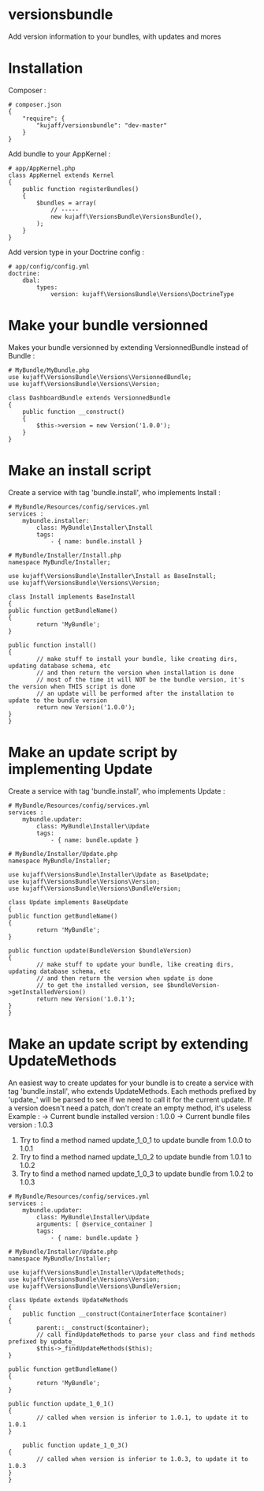 versionsbundle
==============

Add version information to your bundles, with updates and mores

Installation
============

Composer :

    # composer.json
    {
        "require": {
            "kujaff/versionsbundle": "dev-master"
        }
    }

Add bundle to your AppKernel :

    # app/AppKernel.php
    class AppKernel extends Kernel
    {
        public function registerBundles()
        {
            $bundles = array(
                // -----
                new kujaff\VersionsBundle\VersionsBundle(),
            );
        }
    }

Add version type in your Doctrine config :

    # app/config/config.yml
    doctrine:
        dbal:
            types:
                version: kujaff\VersionsBundle\Versions\DoctrineType

Make your bundle versionned
===========================

Makes your bundle versionned by extending VersionnedBundle instead of Bundle :

    # MyBundle/MyBundle.php
    use kujaff\VersionsBundle\Versions\VersionnedBundle;
    use kujaff\VersionsBundle\Versions\Version;

    class DashboardBundle extends VersionnedBundle
    {
        public function __construct()
        {
            $this->version = new Version('1.0.0');
        }
    }

Make an install script
======================

Create a service with tag 'bundle.install', who implements Install :

    # MyBundle/Resources/config/services.yml
    services :
        mybundle.installer:
            class: MyBundle\Installer\Install
            tags:
                - { name: bundle.install }

    # MyBundle/Installer/Install.php
    namespace MyBundle/Installer;

    use kujaff\VersionsBundle\Installer\Install as BaseInstall;
    use kujaff\VersionsBundle\Versions\Version;

    class Install implements BaseInstall
    {
	public function getBundleName()
	{
            return 'MyBundle';
	}

	public function install()
	{
            // make stuff to install your bundle, like creating dirs, updating database schema, etc
            // and then return the version when installation is done
            // most of the time it will NOT be the bundle version, it's the version when THIS script is done
            // an update will be performed after the installation to update to the bundle version
            return new Version('1.0.0');
	}
    }

Make an update script by implementing Update
============================================

Create a service with tag 'bundle.install', who implements Update :

    # MyBundle/Resources/config/services.yml
    services :
        mybundle.updater:
            class: MyBundle\Installer\Update
            tags:
                - { name: bundle.update }

    # MyBundle/Installer/Update.php
    namespace MyBundle/Installer;

    use kujaff\VersionsBundle\Installer\Update as BaseUpdate;
    use kujaff\VersionsBundle\Versions\Version;
    use kujaff\VersionsBundle\Versions\BundleVersion;

    class Update implements BaseUpdate
    {
	public function getBundleName()
	{
            return 'MyBundle';
	}

	public function update(BundleVersion $bundleVersion)
	{
            // make stuff to update your bundle, like creating dirs, updating database schema, etc
            // and then return the version when update is done
            // to get the installed version, see $bundleVersion->getInstalledVersion()
            return new Version('1.0.1');
	}
    }

Make an update script by extending UpdateMethods
================================================

An easiest way to create updates for your bundle is to create a service with tag 'bundle.install', who extends UpdateMethods.
Each methods prefixed by 'update_' will be parsed to see if we need to call it for the current update.
If a version doesn't need a patch, don't create an empty method, it's useless
Example :
  -> Current bundle installed version : 1.0.0
  -> Current bundle files version : 1.0.3
  1) Try to find a method named update_1_0_1 to update bundle from 1.0.0 to 1.0.1
  2) Try to find a method named update_1_0_2 to update bundle from 1.0.1 to 1.0.2
  3) Try to find a method named update_1_0_3 to update bundle from 1.0.2 to 1.0.3

    # MyBundle/Resources/config/services.yml
    services :
        mybundle.updater:
            class: MyBundle\Installer\Update
            arguments: [ @service_container ]
            tags:
                - { name: bundle.update }

    # MyBundle/Installer/Update.php
    namespace MyBundle/Installer;

    use kujaff\VersionsBundle\Installer\UpdateMethods;
    use kujaff\VersionsBundle\Versions\Version;
    use kujaff\VersionsBundle\Versions\BundleVersion;

    class Update extends UpdateMethods
    {
        public function __construct(ContainerInterface $container)
	{
            parent::__construct($container);
            // call findUpdateMethods to parse your class and find methods prefixed by update_
            $this->_findUpdateMethods($this);
	}

	public function getBundleName()
	{
            return 'MyBundle';
	}

	public function update_1_0_1()
	{
            // called when version is inferior to 1.0.1, to update it to 1.0.1
	}

        public function update_1_0_3()
	{
            // called when version is inferior to 1.0.3, to update it to 1.0.3
	}
    }